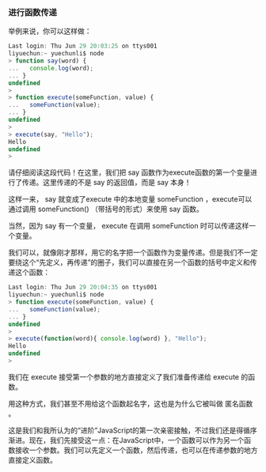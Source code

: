 ### 进行函数传递

举例来说，你可以这样做：

```js
Last login: Thu Jun 29 20:03:25 on ttys001
liyuechun:~ yuechunli$ node
> function say(word) {
...   console.log(word);
... }
undefined
> 
> function execute(someFunction, value) {
...   someFunction(value);
... }
undefined
> 
> execute(say, "Hello");
Hello
undefined
> 
```

请仔细阅读这段代码！在这里，我们把 say 函数作为execute函数的第一个变量进行了传递。这里传递的不是 say 的返回值，而是 say 本身！

这样一来， say 就变成了execute 中的本地变量 someFunction ，execute可以通过调用 someFunction() （带括号的形式）来使用 say 函数。

当然，因为 say 有一个变量， execute 在调用 someFunction 时可以传递这样一个变量。

我们可以，就像刚才那样，用它的名字把一个函数作为变量传递。但是我们不一定要绕这个“先定义，再传递”的圈子，我们可以直接在另一个函数的括号中定义和传递这个函数：

```js
Last login: Thu Jun 29 20:04:35 on ttys001
liyuechun:~ yuechunli$ node
> function execute(someFunction, value) {
...   someFunction(value);
... }
undefined
> 
> execute(function(word){ console.log(word) }, "Hello");
Hello
undefined
> 
```

我们在 execute 接受第一个参数的地方直接定义了我们准备传递给 execute 的函数。

用这种方式，我们甚至不用给这个函数起名字，这也是为什么它被叫做 匿名函数 。

这是我们和我所认为的“进阶”JavaScript的第一次亲密接触，不过我们还是得循序渐进。现在，我们先接受这一点：在JavaScript中，一个函数可以作为另一个函数接收一个参数。我们可以先定义一个函数，然后传递，也可以在传递参数的地方直接定义函数。